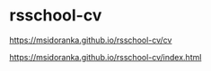 # rsschool-cv

https://msidoranka.github.io/rsschool-cv/cv


https://msidoranka.github.io/rsschool-cv/index.html
